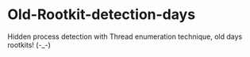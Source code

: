 # Old-Rootkit-detection-days
 Hidden process detection with Thread enumeration technique, old days rootkits! (-_-)
